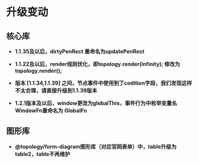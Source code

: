 # 升级变动

## 核心库

- **1.1.35及以后，dirtyPenRect 重命名为updatePenRect**
- **1.1.22及以后，render规则优化，即topology.render(Infinity); 修改为 topology.render();**
- **版本 \[1.1.34,1.1.39\] 之间，节点事件中使用到了codition字段，我们发现这样不太合理，请直接升级到1.1.39版本**


- **1.2.1版本及以后，window更改为globalThis，事件行为中枚举变量名WindowFn重命名为 GlobalFn**


## 图形库

- **@topology/form-diagram图形库（对应官网表单）中，table升级为table2，table不再维护**